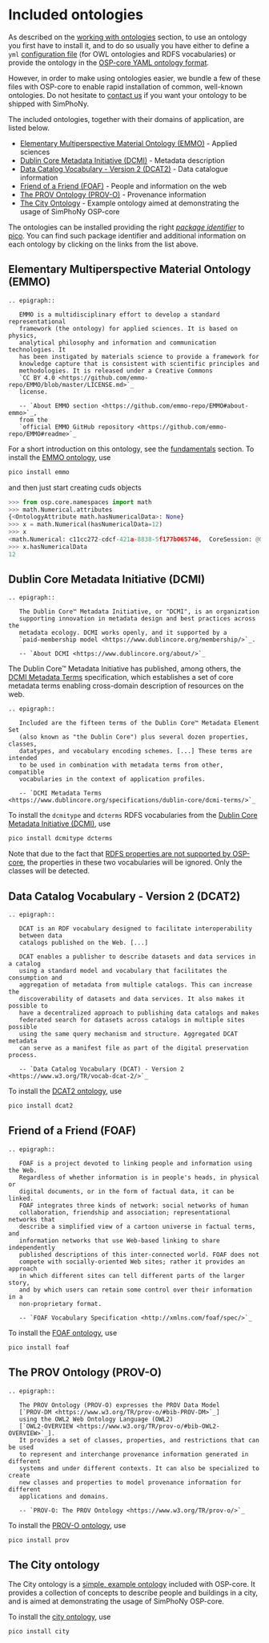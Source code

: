 # Included ontologies

As described on the [working with ontologies](../working_with_ontologies.md)
section, to use an ontology you first have to install it, and to do so
usually you have either to define a `yml`
[configuration file](working_with_ontologies.md#owl-ontologies-and-rdfs-vocabularies)
(for OWL ontologies and RDFS vocabularies) or provide the ontology in the
[OSP-core YAML ontology format](working_with_ontologies.md#osp-core-yaml-ontology-format).

However, in order to make using ontologies easier, we bundle a few of these
files with OSP-core to enable rapid installation of common,
well-known ontologies. Do not hesitate to [contact us](contact.md) if you want
your ontology to be shipped with SimPhoNy.

The included ontologies, together with their domains of application, are
listed below.

- [Elementary Multiperspective Material Ontology (EMMO)](ontologies_included.html#elementary-multiperspective-material-ontology-emmo)
  \- Applied sciences
- [Dublin Core Metadata Initiative (DCMI)](ontologies_included.html#dublin-core-metadata-initiative-dcmi)
  \- Metadata description
- [Data Catalog Vocabulary - Version 2 (DCAT2)](ontologies_included.html#data-catalog-vocabulary-version-2-dcat2)
  \- Data catalogue information
- [Friend of a Friend (FOAF)](ontologies_included.html#friend-of-a-friend-foaf)
  \- People and information on the web
- [The PROV Ontology (PROV-O)](ontologies_included.html#the-prov-ontology-prov-o)
  \- Provenance information
- [The City Ontology](ontologies_included.html#the-city-ontology)
  \- Example ontology aimed at demonstrating the usage of SimPhoNy OSP-core

The ontologies can be installed providing the right
_[package identifier](working_with_ontologies.md#keywords)_ to
[pico](utils.md#pico-installs-cuds-ontologies). You can find such
package identifier and additional information on each ontology by clicking on
the links from the list above.

## Elementary Multiperspective Material Ontology (EMMO)

```{eval-rst}
.. epigraph::

   EMMO is a multidisciplinary effort to develop a standard representational
   framework (the ontology) for applied sciences. It is based on physics,
   analytical philosophy and information and communication technologies. It
   has been instigated by materials science to provide a framework for
   knowledge capture that is consistent with scientific principles and
   methodologies. It is released under a Creative Commons
   `CC BY 4.0 <https://github.com/emmo-repo/EMMO/blob/master/LICENSE.md>`_
   license.

   -- `About EMMO section <https://github.com/emmo-repo/EMMO#about-emmo>`_,
   from the
   `official EMMO GitHub repository <https://github.com/emmo-repo/EMMO#readme>`_
```

For a short introduction on this ontology, see the [fundamentals](fundamentals.md#emmo)
section. To install the [EMMO ontology](https://emmo-repo.github.io/), use

```sh
pico install emmo
```

and then just start creating cuds objects

```py
>>> from osp.core.namespaces import math
>>> math.Numerical.attributes
{<OntologyAttribute math.hasNumericalData>: None}
>>> x = math.Numerical(hasNumericalData=12)
>>> x
<math.Numerical: c11cc272-cdcf-421a-8838-5f177b065746,  CoreSession: @0x7f1987173190>
>>> x.hasNumericalData
12
```

## Dublin Core Metadata Initiative (DCMI)

```{eval-rst}
.. epigraph::

   The Dublin Core™ Metadata Initiative, or "DCMI", is an organization
   supporting innovation in metadata design and best practices across the
   metadata ecology. DCMI works openly, and it supported by a
   `paid-membership model <https://www.dublincore.org/membership/>`_.

   -- `About DCMI <https://www.dublincore.org/about/>`_
```

The Dublin Core™ Metadata Initiative has published, among others, the
[DCMI Metadata Terms](https://www.dublincore.org/specifications/dublin-core/dcmi-terms/)
specification, which establishes a set of core metadata terms enabling
cross-domain description of resources on the web.

```{eval-rst}
.. epigraph::

   Included are the fifteen terms of the Dublin Core™ Metadata Element Set
   (also known as "the Dublin Core") plus several dozen properties, classes,
   datatypes, and vocabulary encoding schemes. [...] These terms are intended
   to be used in combination with metadata terms from other, compatible
   vocabularies in the context of application profiles.

   -- `DCMI Metadata Terms <https://www.dublincore.org/specifications/dublin-core/dcmi-terms/>`_
```

To install the `dcmitype` and `dcterms` RDFS vocabularies from the [Dublin
Core Metadata Initiative (DCMI)](https://www.dublincore.org/specifications/dublin-core/dcmi-terms/), use

```sh
pico install dcmitype dcterms
```

Note that due to the fact that
[RDFS properties are not supported by OSP-core](working_with_ontologies.html#rdfs-vocabularies),
the properties in these two vocabularies will be ignored. Only the classes will
be detected.

## Data Catalog Vocabulary - Version 2 (DCAT2)

```{eval-rst}
.. epigraph::

   DCAT is an RDF vocabulary designed to facilitate interoperability
   between data
   catalogs published on the Web. [...]

   DCAT enables a publisher to describe datasets and data services in a catalog
   using a standard model and vocabulary that facilitates the consumption and
   aggregation of metadata from multiple catalogs. This can increase the
   discoverability of datasets and data services. It also makes it possible to
   have a decentralized approach to publishing data catalogs and makes
   federated search for datasets across catalogs in multiple sites possible
   using the same query mechanism and structure. Aggregated DCAT metadata
   can serve as a manifest file as part of the digital preservation process.

   -- `Data Catalog Vocabulary (DCAT) - Version 2 <https://www.w3.org/TR/vocab-dcat-2/>`_
```

To install the [DCAT2 ontology](https://www.w3.org/TR/vocab-dcat-2/), use

```sh
pico install dcat2
```

## Friend of a Friend (FOAF)

```{eval-rst}
.. epigraph::

   FOAF is a project devoted to linking people and information using the Web.
   Regardless of whether information is in people's heads, in physical or
   digital documents, or in the form of factual data, it can be linked.
   FOAF integrates three kinds of network: social networks of human
   collaboration, friendship and association; representational networks that
   describe a simplified view of a cartoon universe in factual terms, and
   information networks that use Web-based linking to share independently
   published descriptions of this inter-connected world. FOAF does not
   compete with socially-oriented Web sites; rather it provides an approach
   in which different sites can tell different parts of the larger story,
   and by which users can retain some control over their information in a
   non-proprietary format.

   -- `FOAF Vocabulary Specification <http://xmlns.com/foaf/spec/>`_
```

To install the [FOAF ontology](http://xmlns.com/foaf/spec/), use

```sh
pico install foaf
```

## The PROV Ontology (PROV-O)

```{eval-rst}
.. epigraph::

   The PROV Ontology (PROV-O) expresses the PROV Data Model
   [`PROV-DM <https://www.w3.org/TR/prov-o/#bib-PROV-DM>`_]
   using the OWL2 Web Ontology Language (OWL2)
   [`OWL2-OVERVIEW <https://www.w3.org/TR/prov-o/#bib-OWL2-OVERVIEW>`_].
   It provides a set of classes, properties, and restrictions that can be used
   to represent and interchange provenance information generated in different
   systems and under different contexts. It can also be specialized to create
   new classes and properties to model provenance information for different
   applications and domains.

   -- `PROV-O: The PROV Ontology <https://www.w3.org/TR/prov-o/>`_
```

To install the [PROV-O ontology](https://www.w3.org/TR/prov-o/), use

```sh
pico install prov
```

## The City ontology

The City ontology is a
[simple, example ontology](ontology_intro.html#an-example-the-city-ontology)
included with OSP-core. It provides a collection of concepts to describe
people and buildings in a city, and is aimed at demonstrating the usage of
SimPhoNy OSP-core.

To install the
[city ontology](ontology_intro.html#an-example-the-city-ontology), use

```sh
pico install city
```
